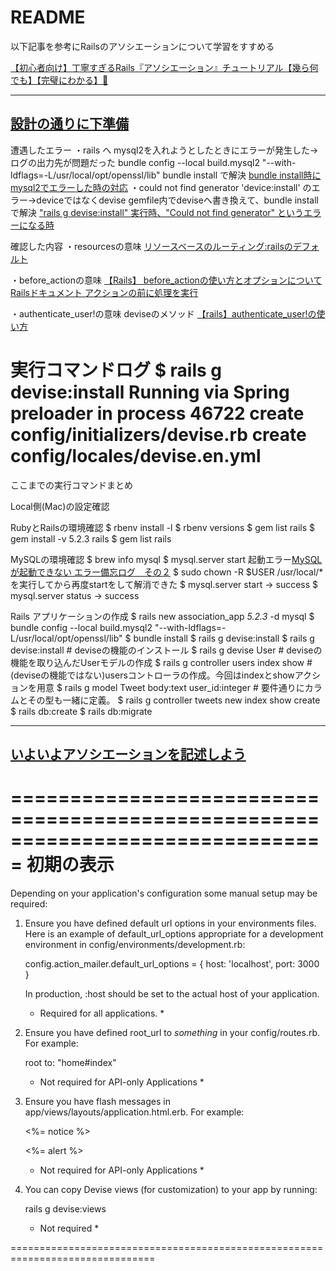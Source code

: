 # README

以下記事を参考にRailsのアソシエーションについて学習をすすめる

[【初心者向け】丁寧すぎるRails『アソシエーション』チュートリアル【幾ら何でも】【完璧にわかる】🎸](https://qiita.com/kazukimatsumoto/items/14bdff681ec5ddac26d1)

---
[設計の通りに下準備](https://qiita.com/kazukimatsumoto/items/14bdff681ec5ddac26d1#%E8%A8%AD%E8%A8%88%E3%81%AE%E9%80%9A%E3%82%8A%E3%81%AB%E4%B8%8B%E6%BA%96%E5%82%99)
---
遭遇したエラー
・rails へ mysql2を入れようとしたときにエラーが発生した→ログの出力先が問題だった
   bundle config --local build.mysql2 "--with-ldflags=-L/usr/local/opt/openssl/lib"
   bundle install で解決
  [bundle install時にmysql2でエラーした時の対応](https://nyakanishi.work/bundle-install%E6%99%82%E3%81%ABmysql2%E3%81%A7%E3%82%A8%E3%83%A9%E3%83%BC%E3%81%97%E3%81%9F%E6%99%82%E3%81%AE%E5%AF%BE%E5%BF%9C/)
・could not find generator 'device:install' のエラー→deviceではなくdevise
  gemfile内でdeviseへ書き換えて、bundle install で解決
  ["rails g devise:install" 実行時、"Could not find generator" というエラーになる時](https://qiita.com/Taku0055/items/0c17d6f0de7e2e8a7f96)

確認した内容
・resourcesの意味
[リソースベースのルーティング:railsのデフォルト](https://railsguides.jp/routing.html#%E3%83%AA%E3%82%BD%E3%83%BC%E3%82%B9%E3%83%99%E3%83%BC%E3%82%B9%E3%81%AE%E3%83%AB%E3%83%BC%E3%83%86%E3%82%A3%E3%83%B3%E3%82%B0-rails%E3%81%AE%E3%83%87%E3%83%95%E3%82%A9%E3%83%AB%E3%83%88)

・before_actionの意味
[【Rails】 before_actionの使い方とオプションについて](https://pikawaka.com/rails/before_action)
[Railsドキュメント アクションの前に処理を実行](https://railsdoc.com/page/before_action)

・authenticate_user!の意味 deviseのメソッド
[【rails】authenticate_user!の使い方](https://qiita.com/gogotakataka1234/items/c7d5c0b3d8953216259e)

実行コマンドログ
$ rails g devise:install
Running via Spring preloader in process 46722
      create  config/initializers/devise.rb
      create  config/locales/devise.en.yml
===============================================================================

ここまでの実行コマンドまとめ

Local側(Mac)の設定確認

RubyとRailsの環境確認
$ rbenv install -l
$ rbenv versions
$ gem list rails
$ gem install -v 5.2.3 rails
$ gem list rails 

MySQLの環境確認 
$ brew info mysql
$ mysql.server start
起動エラー[MySQLが起動できない エラー備忘ログ　その２](https://qiita.com/avicii2314/items/cbe938339cb80f59f5a5)
$ sudo chown -R $USER /usr/local/*
を実行してから再度startをして解消できた
$ mysql.server start -> success
$ mysql.server status -> success

Rails アプリケーションの作成
$ rails new association_app _5.2.3_ -d mysql
$ bundle config --local build.mysql2 "--with-ldflags=-L/usr/local/opt/openssl/lib"
$ bundle install
$ rails g devise:install
$ rails g devise:install  # deviseの機能のインストール
$ rails g devise User  # deviseの機能を取り込んだUserモデルの作成
$ rails g controller users index show #(deviseの機能ではない)usersコントローラの作成。今回はindexとshowアクションを用意
$ rails g model Tweet body:text user_id:integer # 要件通りにカラムとその型も一緒に定義。
$ rails g controller tweets new index show create
$ rails db:create
$ rails db:migrate

---
[いよいよアソシエーションを記述しよう](https://qiita.com/kazukimatsumoto/items/14bdff681ec5ddac26d1#%E3%81%84%E3%82%88%E3%81%84%E3%82%88%E3%82%A2%E3%82%BD%E3%82%B7%E3%82%A8%E3%83%BC%E3%82%B7%E3%83%A7%E3%83%B3%E3%82%92%E8%A8%98%E8%BF%B0%E3%81%97%E3%82%88%E3%81%86)
---



===============================================================================
初期の表示
===============================================================================

Depending on your application's configuration some manual setup may be required:

  1. Ensure you have defined default url options in your environments files. Here
     is an example of default_url_options appropriate for a development environment
     in config/environments/development.rb:

       config.action_mailer.default_url_options = { host: 'localhost', port: 3000 }

     In production, :host should be set to the actual host of your application.

     * Required for all applications. *

  2. Ensure you have defined root_url to *something* in your config/routes.rb.
     For example:

       root to: "home#index"
     
     * Not required for API-only Applications *

  3. Ensure you have flash messages in app/views/layouts/application.html.erb.
     For example:

       <p class="notice"><%= notice %></p>
       <p class="alert"><%= alert %></p>

     * Not required for API-only Applications *

  4. You can copy Devise views (for customization) to your app by running:

       rails g devise:views
       
     * Not required *

===============================================================================

